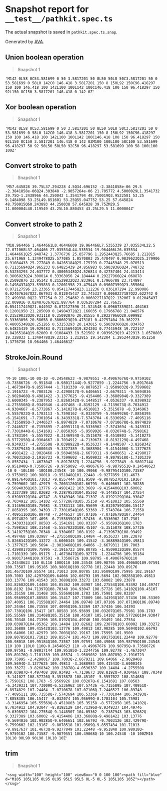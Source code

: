 # Snapshot report for `__test__/pathkit.spec.ts`

The actual snapshot is saved in `pathkit.spec.ts.snap`.

Generated by [AVA](https://avajs.dev).

## Union boolean operation

> Snapshot 1

    'M142 0L58 0C53.581699 0 50 3.5817201 50 8L50 50L8 50C3.5817201 50 0 53.581699 0 58L0 142C0 146.418 3.5817201 150 8 150L92 150C96.418297 150 100 146.418 100 142L100 100L142 100C146.418 100 150 96.418297 150 92L150 8C150 3.5817201 146.418 0 142 0Z'

## Xor boolean operation

> Snapshot 1

    'M142 0L58 0C53.581699 0 50 3.5817201 50 8L50 50L8 50C3.5817201 50 0 53.581699 0 58L0 142C0 146.418 3.5817201 150 8 150L92 150C96.418297 150 100 146.418 100 142L100 100L142 100C146.418 100 150 96.418297 150 92L150 8C150 3.5817201 146.418 0 142 0ZM100 100L100 58C100 53.581699 96.418297 50 92 50L50 50L50 92C50 96.418297 53.581699 100 58 100L100 100Z'

## Convert stroke to path

> Snapshot 1

    'M57.645828 39.75L37.294228 4.5Q34.696152 -2.3841858e-06 29.5 -2.3841858e-06Q24.303848 -2.9057264e-06 21.705772 4.5000029L1.3541732 39.75Q-1.2438966 44.250042 1.3541794 48.750019Q3.9522581 53.25 9.1484098 53.25L49.851601 53.25Q55.047752 53.25 57.645824 48.750015Q60.243893 44.250038 57.645828 39.75ZM29.5 11.000004L48.119549 43.25L10.880453 43.25L29.5 11.000004Z'

## Convert stroke to path 2

> Snapshot 1

    'M18.964466 1.4644661L0.46446609 19.964466L7.5355339 27.035534L22.5 12.071068L37.464466 27.035534L44.535534 19.964466L26.035534 1.4644661Q25.948742 1.3776736 25.857796 1.2952443Q25.76685 1.212815 25.671968 1.1349478Q25.577085 1.0570803 25.478497 0.9839623Q25.379906 0.91084433 25.277849 0.84265184Q25.175793 0.77445948 25.070513 0.71135694Q24.965233 0.64825439 24.856983 0.59039366Q24.748732 0.53253293 24.637772 0.48005348Q24.526814 0.42757404 24.413414 0.3806023Q24.300014 0.33363056 24.184444 0.29227966Q24.068878 0.25092876 23.95142 0.21529832Q23.833961 0.17966788 23.714897 0.14984374Q23.595833 0.12001958 23.475449 0.09607359Q23.355064 0.072127596 23.23365 0.054117445Q23.112236 0.036107294 22.990086 0.024076367Q22.867931 0.012045437 22.745337 0.0060227187Q22.622742 0 22.499998 0Q22.377254 0 22.254662 0.0060227187Q22.132067 0.012045437 22.009916 0.024076367Q21.887764 0.036107294 21.76635 0.054117449Q21.644932 0.072127596 21.524548 0.09607359Q21.404163 0.12001958 21.285099 0.14984372Q21.166035 0.17966788 21.048576 0.21529832Q20.931118 0.25092876 20.81555 0.29227966Q20.699982 0.33363056 20.58658 0.3806023Q20.473181 0.42757404 20.362223 0.48005348Q20.251265 0.53253293 20.143015 0.59039366Q20.034763 0.64825439 19.929483 0.71135694Q19.824203 0.77445948 19.722147 0.84265184Q19.62009 0.91084433 19.521502 0.9839623Q19.422913 1.0570803 19.328033 1.1349478Q19.23315 1.212815 19.142204 1.2952443Q19.051258 1.3776736 18.964466 1.4644661Z'

## StrokeJoin.Round

> Snapshot 1

    'M-10 100L-10 0Q-10 -0.24548623 -9.9879551 -0.49067676Q-9.9759102 -0.73586726 -9.951848 -0.98017144Q-9.9277859 -1.2244756 -9.8917646 -1.4673047Q-9.8557444 -1.7101339 -9.8078527 -1.9509032Q-9.7599602 -2.1916723 -9.7003126 -2.4298017Q-9.6406651 -2.6679311 -9.5694036 -2.9028468Q-9.4981422 -3.1377625 -9.4154406 -3.3688984Q-9.3327389 -3.6000345 -9.2387953 -3.8268342Q-9.1448517 -4.0536337 -9.0398932 -4.2755508Q-8.9349346 -4.497468 -8.8192129 -4.7139673Q-8.7034912 -4.9304667 -8.5772867 -5.141027Q-8.4510813 -5.3515878 -8.3146963 -5.5557022Q-8.1783113 -5.7598162 -8.0320759 -5.9569926Q-7.8858395 -6.1541691 -7.7301054 -6.3439331Q-7.5743704 -6.5336962 -7.4095116 -6.7155895Q-7.2446527 -6.8974829 -7.0710678 -7.0710678Q-6.8974829 -7.2446527 -6.7155895 -7.4095111Q-6.5336962 -7.5743694 -6.3439331 -7.7301044Q-6.1541691 -7.8858385 -5.9569926 -8.032074Q-5.7598162 -8.1783104 -5.5557022 -8.3146954Q-5.3515878 -8.4510803 -5.1410275 -8.5772858Q-4.9304667 -8.7034912 -4.7139673 -8.8192129Q-4.497468 -8.9349337 -4.2755508 -9.0398922Q-4.0536337 -9.1448507 -3.8268342 -9.2387943Q-3.6000345 -9.3327389 -3.3688984 -9.4154406Q-3.1377625 -9.4981422 -2.9028468 -9.5694036Q-2.6679311 -9.6406651 -2.4298017 -9.7003126Q-2.1916723 -9.7599602 -1.9509032 -9.8078518Q-1.7101339 -9.8557434 -1.4673047 -9.8917637Q-1.2244756 -9.9277849 -0.98017144 -9.951848Q-0.73586726 -9.9759092 -0.49067676 -9.9879551Q-0.24548623 -10 0 -10L100 -10Q100.24548 -10 100.49068 -9.9879541Q100.73587 -9.9759092 100.98018 -9.951848Q101.22448 -9.9277859 101.4673 -9.8917646Q101.71013 -9.8557444 101.9509 -9.8078527Q102.19167 -9.7599602 102.42979 -9.7003126Q102.66793 -9.6406651 102.90285 -9.5694036Q103.13776 -9.4981422 103.3689 -9.4154406Q103.60002 -9.3327389 103.82682 -9.2387953Q104.05362 -9.1448517 104.27554 -9.0398932Q104.49747 -8.9349346 104.71397 -8.8192129Q104.93047 -8.7034912 105.14102 -8.5772867Q105.35158 -8.4510813 105.55569 -8.3146963Q105.75981 -8.1783113 105.95699 -8.0320759Q106.15417 -7.8858395 106.34393 -7.7301054Q106.53369 -7.5743704 106.71558 -7.4095116Q106.89748 -7.2446527 107.07106 -7.0710678Q107.24464 -6.8974829 107.4095 -6.7155895Q107.57436 -6.5336962 107.7301 -6.3439331Q107.88583 -6.1541691 108.03207 -5.9569926Q108.1783 -5.7598162 108.31468 -5.5557022Q108.45107 -5.3515878 108.57726 -5.1410275Q108.70348 -4.9304667 108.8192 -4.7139673Q108.93492 -4.497468 109.03987 -4.2755508Q109.14484 -4.0536337 109.23878 -3.8268342Q109.33272 -3.6000345 109.41542 -3.3688984Q109.49813 -3.1377625 109.5694 -2.9028468Q109.64066 -2.6679311 109.7003 -2.4298017Q109.75995 -2.1916723 109.80785 -1.9509032Q109.85574 -1.7101339 109.89175 -1.4673047Q109.92778 -1.2244756 109.95184 -0.98017144Q109.97591 -0.73586726 109.98795 -0.49067676Q110 -0.24548623 110 0L110 100Q110 100.24548 109.98795 100.49068Q109.97591 100.73587 109.95185 100.98018Q109.92778 101.22448 109.89176 101.4673Q109.85574 101.71013 109.80785 101.9509Q109.75995 102.19167 109.7003 102.42979Q109.64066 102.66793 109.5694 102.90285Q109.49813 103.13776 109.41543 103.3689Q109.33272 103.60002 109.23878 103.82682Q109.14484 104.05362 109.03987 104.27554Q108.93492 104.49747 108.8192 104.71397Q108.70348 104.93047 108.57726 105.14102Q108.45107 105.35158 108.31468 105.55569Q108.1783 105.75981 108.03207 105.95699Q107.88583 106.15417 107.73009 106.34393Q107.57436 106.53369 107.40951 106.71558Q107.24464 106.89748 107.07106 107.07106Q106.89748 107.24464 106.71558 107.4095Q106.53369 107.57436 106.34393 107.7301Q106.15417 107.88583 105.95699 108.03207Q105.75981 108.1783 105.55569 108.31468Q105.35158 108.45107 105.14102 108.57726Q104.93047 108.70348 104.71396 108.8192Q104.49746 108.93492 104.27554 109.03987Q104.05362 109.14484 103.82682 109.23878Q103.60002 109.33272 103.36888 109.41542Q103.13776 109.49813 102.90285 109.5694Q102.66793 109.64066 102.42979 109.7003Q102.19167 109.75995 101.9509 109.80785Q101.71013 109.85574 101.4673 109.89175Q101.22448 109.92778 100.98018 109.95184Q100.73587 109.97591 100.49068 109.98795Q100.24548 110 100 110L0 110Q-0.24548623 110 -0.49067676 109.98795Q-0.73586726 109.97591 -0.98017144 109.95185Q-1.2244756 109.92778 -1.4673047 109.89176Q-1.7101339 109.85574 -1.9509032 109.80785Q-2.1916723 109.75995 -2.4298017 109.7003Q-2.6679311 109.64066 -2.9028468 109.5694Q-3.1377625 109.49813 -3.3688984 109.41543Q-3.6000345 109.33272 -3.8268342 109.23878Q-4.0536337 109.14484 -4.2755508 109.03987Q-4.497468 108.93492 -4.7139673 108.8192Q-4.9304667 108.70348 -5.141027 108.57726Q-5.3515878 108.45107 -5.5557022 108.31468Q-5.7598162 108.1783 -5.9569926 108.03207Q-6.1541691 107.88583 -6.3439331 107.73009Q-6.5336962 107.57436 -6.7155895 107.40951Q-6.8974829 107.24464 -7.0710678 107.07106Q-7.2446527 106.89748 -7.4095111 106.71558Q-7.5743694 106.53369 -7.7301044 106.34393Q-7.8858385 106.15417 -8.032074 105.95699Q-8.1783104 105.75981 -8.3146954 105.55569Q-8.4510803 105.35158 -8.5772858 105.14102Q-8.7034912 104.93047 -8.8192129 104.71396Q-8.9349337 104.49746 -9.0398922 104.27554Q-9.1448507 104.05362 -9.2387943 103.82682Q-9.3327389 103.60002 -9.4154406 103.36888Q-9.4981422 103.13776 -9.5694036 102.90285Q-9.6406651 102.66793 -9.7003126 102.42979Q-9.7599602 102.19167 -9.8078518 101.9509Q-9.8557434 101.71013 -9.8917637 101.4673Q-9.9277849 101.22448 -9.951848 100.98018Q-9.9759102 100.73587 -9.9879551 100.49068Q-10 100.24548 -10 100ZM10 10L10 90L90 90L90 10L10 10Z'

## trim

> Snapshot 1

    '<svg width="100" height="100" viewBox="0 0 100 100"><path fill="blue" d="M105 105L105 0L95 0L95 95L5 95L5 0L-5 0L-5 105L105 105Z"></path></svg>'
